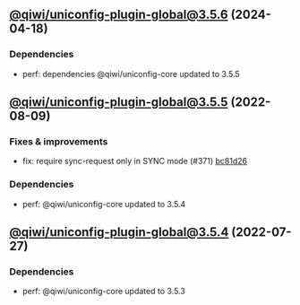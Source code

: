 ## [@qiwi/uniconfig-plugin-global@3.5.6](https://github.com/qiwi/uniconfig/compare/2022.8.9-qiwi.uniconfig-plugin-global.3.5.5-f0...2024.4.18-qiwi.uniconfig-plugin-global.3.5.6-f0) (2024-04-18)

### Dependencies
* perf: dependencies @qiwi/uniconfig-core updated to 3.5.5

## [@qiwi/uniconfig-plugin-global@3.5.5](https://github.com/qiwi/uniconfig/compare/2022.7.27-qiwi.uniconfig-plugin-global.3.5.4-f0...2022.8.9-qiwi.uniconfig-plugin-global.3.5.5-f0) (2022-08-09)

### Fixes & improvements
* fix: require sync-request only in SYNC mode (#371) [bc81d26](https://github.com/qiwi/uniconfig/commit/bc81d261273ce3976f71db5e7e6dcea3584ad483)

### Dependencies
* perf: @qiwi/uniconfig-core updated to 3.5.4

## [@qiwi/uniconfig-plugin-global@3.5.4](https://github.com/qiwi/uniconfig/compare/@qiwi/uniconfig-plugin-global@3.5.3...2022.7.27-qiwi.uniconfig-plugin-global.3.5.4-f0) (2022-07-27)

### Dependencies
* perf: @qiwi/uniconfig-core updated to 3.5.3
